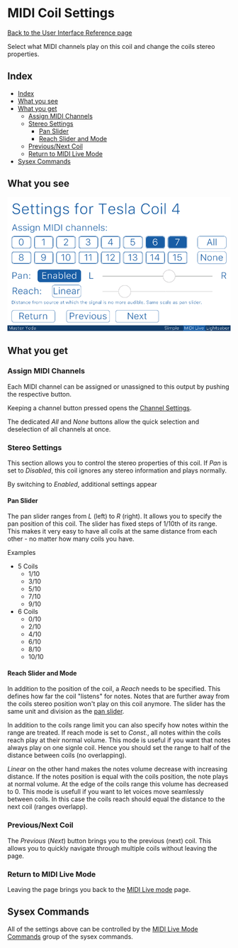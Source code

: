 # MIDI Coil Settings

[Back to the User Interface Reference page](README.md#readme)

Select what MIDI channels play on this coil and change the coils stereo properties. 

## Index
* [Index](#index)
* [What you see](#what-you-see)
* [What you get](#what-you-get)
	* [Assign MIDI Channels](#assign-midi-channels)
	* [Stereo Settings](#stereo-settings)
		* [Pan Slider](#pan-slider)
		* [Reach Slider and Mode](#reach-slider-and-mode)
	* [Previous/Next Coil](#previousnext-coil)
	* [Return to MIDI Live Mode](#return-to-midi-live-mode)
* [Sysex Commands](#sysex-commands)

## What you see

![Coil Settings](/Documentation/Pictures/UI/Coil%20Settings%204.png)

## What you get

### Assign MIDI Channels

Each MIDI channel can be assigned or unassigned to this output by pushing the respective button. 

Keeping a channel button pressed opens the [Channel Settings](Channel%20Settings.md#readme). 

The dedicated *All* and *None* buttons allow the quick selection and deselection of all channels at once.

### Stereo Settings

This section allows you to control the stereo properties of this coil. If *Pan* is set to *Disabled*, this coil ignores any stereo information and plays normally. 

By switching to *Enabled*, additional settings appear

#### Pan Slider

The pan slider ranges from *L* (left) to *R* (right). It allows you to specify the pan position of this coil. The slider has fixed steps of 1/10th of its range. This makes it very easy to have all coils at the same distance from each other - no matter how many coils you have. 

Examples

* 5 Coils
	* 1/10
	* 3/10
	* 5/10
	* 7/10
	* 9/10
* 6 Coils
	* 0/10
	* 2/10
	* 4/10
	* 6/10
	* 8/10
	* 10/10

#### Reach Slider and Mode

In addition to the position of the coil, a *Reach* needs to be specified. This defines how far the coil "listens" for notes. Notes that are further away from the coils stereo position won't play on this coil anymore. The slider has the same unit and division as the [pan slider](#pan-slider). 

In addition to the coils range limit you can also specify how notes within the range are treated. If reach mode is set to *Const.*, all notes within the coils reach play at their normal volume. This mode is useful if you want that notes always play on one signle coil. Hence you should set the range to half of the distance between coils (no overlapping).

*Linear* on the other hand makes the notes volume decrease with increasing distance. If the notes position is equal with the coils position, the note plays at normal volume. At the edge of the coils range this volume has decreased to 0. This mode is usefull if you want to let voices move seamlessly between coils. In this case the coils reach should equal the distance to the next coil (ranges overlapp). 

### Previous/Next Coil

The *Previous* (*Next*) button brings you to the previous (next) coil. This allows you to quickly navigate through multiple coils without leaving the page.

### Return to MIDI Live Mode

Leaving the page brings you back to the [MIDI Live mode](MIDI%20Live.md#readme) page.

## Sysex Commands

All of the settings above can be controlled by the [MIDI Live Mode Commands](/Documentation/Wiki/Custom%20MIDI%20Commands.md#0x60-0x7f-midi-live-mode-parameters) group of the sysex commands. 

